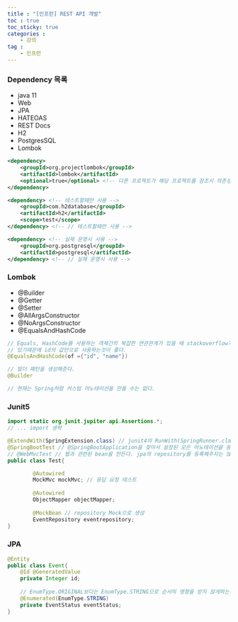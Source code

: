 ```yaml
---
title : "[인프런] REST API 개발"
toc : true
toc_sticky: true
categories :
    - 강의
tag :
    - 인프런
---
```


### Dependency 목록
- java 11
- Web
- JPA
- HATEOAS
- REST Docs
- H2
- PostgresSQL
- Lombok

```xml
<dependency>
    <groupId>org.projectlombok</groupId>
    <artifactId>lombok</artifactId>
    <optional>true</optional> <!-- 다른 프로젝트가 해당 프로젝트를 참조시 의존성을 제외 시킨다 -->
</dependency>

<dependency> <!-- 테스트할때만 사용 -->
    <groupId>com.h2database</groupId>
    <artifactId>h2</artifactId>
    <scope>test</scope> 
</dependency> <!-- // 테스트할때만 사용 -->

<dependency> <!-- 실제 운영시 사용 -->
    <groupId>org.postgresql</groupId>
    <artifactId>postgresql</artifactId> 
</dependency> <!-- // 실제 운영시 사용 -->
```

### Lombok

- @Builder
- @Getter
- @Setter
- @AllArgsConstructor
- @NoArgsConstructor
- @EqualsAndHashCode

```java
// Equals, HashCode를 사용하는 객체간의 복잡한 연관관계가 있을 때 stackoverflow가 발생할 수
// 있기때문에 id의 값만으로 사용하는것이 좋다.
@EqualsAndHashCode(of ={"id", "name"})

// 빌더 패턴을 생성해준다.
@Builder

// 현재는 Spring처럼 커스텀 어노테이션을 만들 수는 없다. 
```

### Junit5

```java
import static org.junit.jupiter.api.Assertions.*;
// ... import 생략

@ExtendWith(SpringExtension.class) // junit4의 RunWith(SpringRunner.class)의 역할
@SpringBootTest // @SpringBootApplication을 찾아서 설정된 모든 어노테이션을 등록시켜준다.
// @WebMvcTest // 웹과 관련된 bean을 만든다. jpa의 repository를 등록해주지는 않는다.
public class Test{

		@Autowired
		MockMvc mockMvc; // 응답 요청 테스트
		
		@Autowired
		ObjectMapper objectMapper;
	
		@MockBean // repository Mock으로 생성
		EventRepository eventrepository;
}
```

### JPA

```java
@Entity
public class Event{
	@Id @GeneratedValue
	private Integer id;
	
	// EnumType.ORIGINAL보다는 EnumType.STRING으로 순서의 영향을 받지 않게하는것이 좋다.
	@Enumerated(EnumType.STRING)
	private EventStatus eventStatus;
}
```